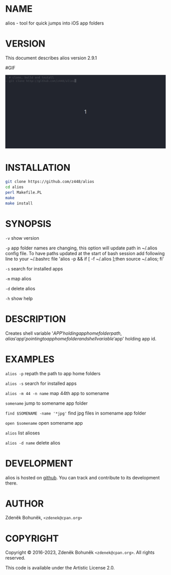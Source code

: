 # NAME

alios - tool for quick jumps into iOS app folders 

# VERSION

This document describes alios version 2.9.1

#GIF

![alios](https://raw.githubusercontent.com/z448/alios/master/alios.gif)

# INSTALLATION

```bash
git clone https://github.com/z448/alios
cd alios
perl Makefile.PL
make
make install
```

# SYNOPSIS

`-v` show version 

`-p` app folder names are changing, this option will update path in ~/.alios config file. To have paths updated at the start of bash session add following line to your ~/.bashrc file 'alios -p && if \[ -f ~/.alios \];then source ~/.alios; fi' 

`-s` search for installed apps

`-m` map alios

`-d` delete alios

`-h` show help

# DESCRIPTION

Creates shell variable '$APP' holding app home folder path, alias 'app' pointing to app home folder and shell variable '$app' holding app id.

# EXAMPLES

`alios -p` repath the path to app home folders

`alios -s` search for installed apps

`alios -m 44 -n name` map 44th app to somename

`somename` jump to somename app folder

`find $SOMENAME -name '*jpg'` find jpg files in somename app folder

`open $somename` open somename app

`alios` list alioses

`alios -d name` delete alios

# DEVELOPMENT

alios is hosted on [github](https://github.com/z448/alios). You can track and contribute to its development there.

# AUTHOR

Zdeněk Bohuněk, `<zdenek@cpan.org>`

# COPYRIGHT

Copyright © 2016-2023, Zdeněk Bohuněk `<zdenek@cpan.org>`. All rights reserved. 

This code is available under the Artistic License 2.0.
